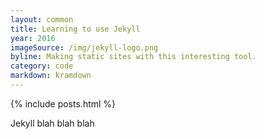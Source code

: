 ```yaml
---
layout: common
title: Learning to use Jekyll
year: 2016
imageSource: /img/jekyll-logo.png
byline: Making static sites with this interesting tool.
category: code
markdown: kramdown
---
```


{% include posts.html %}

Jekyll blah blah blah
